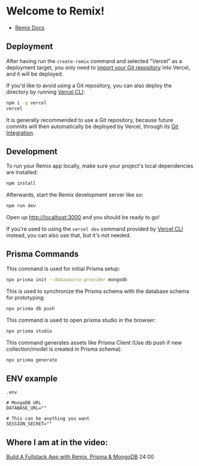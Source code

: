 # Welcome to Remix!

- [Remix Docs](https://remix.run/docs)

## Deployment

After having run the `create-remix` command and selected "Vercel" as a deployment target, you only need to [import your Git repository](https://vercel.com/new) into Vercel, and it will be deployed.

If you'd like to avoid using a Git repository, you can also deploy the directory by running [Vercel CLI](https://vercel.com/cli):

```sh
npm i -g vercel
vercel
```

It is generally recommended to use a Git repository, because future commits will then automatically be deployed by Vercel, through its [Git Integration](https://vercel.com/docs/concepts/git).

## Development

To run your Remix app locally, make sure your project's local dependencies are installed:

```sh
npm install
```

Afterwards, start the Remix development server like so:

```sh
npm run dev
```

Open up [http://localhost:3000](http://localhost:3000) and you should be ready to go!

If you're used to using the `vercel dev` command provided by [Vercel CLI](https://vercel.com/cli) instead, you can also use that, but it's not needed.

## Prisma Commands

This command is used for initial Prisma setup:

```bash
npx prisma init --datasource-provider mongodb
```

This is used to synchronize the Prisma schema with the database schema for prototyping:

```bash
npx prisma db push
```

This command is used to open prisma studio in the browser:

```bash
npx prisma studio
```

This command generates assets like Prisma Client (Use db push if new collection/model is created in Prisma schema):

```bash
npx prisma generate
```

## ENV example

`.env`

```
# MongoDB URL
DATABASE_URL=""

# This can be anything you want
SESSION_SECRET=""
```

## Where I am at in the video:

[Build A Fullstack App with Remix, Prisma & MongoDB](https://www.youtube.com/watch?v=ojatNgYa7Nw)
24:00
